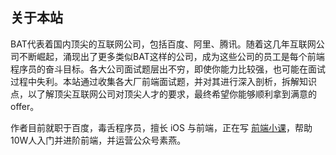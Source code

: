 ## 关于本站

BAT代表着国内顶尖的互联网公司，包括百度、阿里、腾讯。随着这几年互联网公司不断崛起，涌现出了更多类似BAT这样的公司，成为这些公司的员工是每个前端程序员的奋斗目标。各大公司面试题层出不穷，即使你能力比较强，也可能在面试过程中失利。本站通过收集各大厂前端面试题，并对其进行深入剖析，拆解知识点，以了解顶尖互联网公司对顶尖人才的要求，最终希望你能够顺利拿到满意的 offer。

作者目前就职于百度，毒舌程序员，擅长 iOS 与前端，正在写 [前端小课](https://lefex.gitee.io/)，帮助10W人入门并进阶前端，并运营公众号素燕。

<GhongZhongHao/>